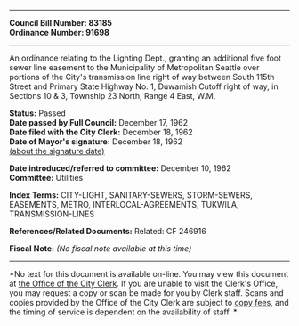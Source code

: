 * * * * *  
  
**Council Bill Number: [](#h0)[](#h2)83185**   
**Ordinance Number: 91698**  
  
* * * * *  
  
An ordinance relating to the Lighting Dept., granting an additional five foot sewer line easement to the Municipality of Metropolitan Seattle over portions of the City's transmission line right of way between South 115th Street and Primary State Highway No. 1, Duwamish Cutoff right of way, in Sections 10 & 3, Township 23 North, Range 4 East, W.M.  
  
**Status:** Passed   
**Date passed by Full Council:** December 17, 1962   
**Date filed with the City Clerk:** December 18, 1962   
**Date of Mayor's signature:** December 18, 1962   
[(about the signature date)](/~public/approvaldate.htm)   
  
  
**Date introduced/referred to committee:** December 10, 1962   
**Committee:** Utilities   
  
**Index Terms:** CITY-LIGHT, SANITARY-SEWERS, STORM-SEWERS, EASEMENTS, METRO, INTERLOCAL-AGREEMENTS, TUKWILA, TRANSMISSION-LINES  
  
**References/Related Documents:** Related: CF 246916  
  
**Fiscal Note:** *(No fiscal note available at this time)*  
  
* * * * *  
  
*No text for this document is available on-line. You may view this document at [the Office of the City Clerk](http://www.seattle.gov/leg/clerk/contactUs.htm). If you are unable to visit the Clerk's Office, you may request a copy or scan be made for you by Clerk staff. Scans and copies provided by the Office of the City Clerk are subject to [copy fees](http://clerk.seattle.gov/~public/clerkfees.htm), and the timing of service is dependent on the availability of staff. *  
  
  
